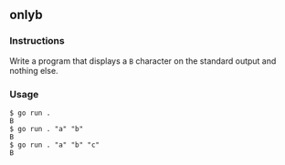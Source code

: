 ## onlyb

### Instructions

Write a program that displays a `B` character on the standard output and nothing else.

### Usage

```console
$ go run .
B
$ go run . "a" "b"
B
$ go run . "a" "b" "c"
B
```
